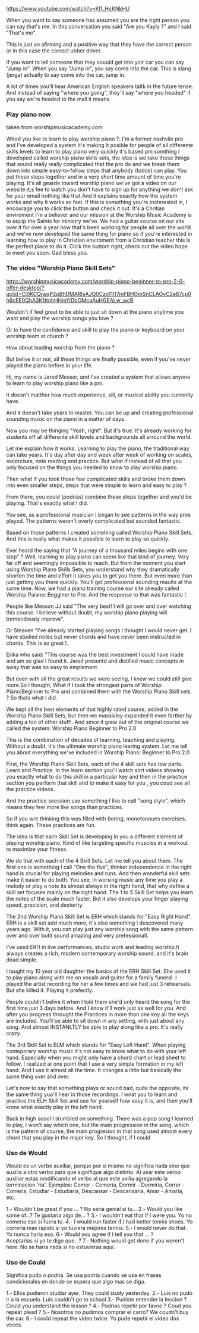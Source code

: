 
https://www.youtube.com/watch?v=Kl1_HcKNkHU

When you want to say someone has
assumed you are the right person you can say that's me. In this conversation you said "Are you Kayla ?" and I said "That's me".

This is just an afirming and a positive way that they have the correct person or in this case the correct ubber driver.

If you want to tell someone that they souuld get into yoir car you can say "Jump in". When you say "Jump in", you say come into the car. This is slang (jerga) actually to say come into the car, jump in.

A lot of times you'll hear  American English speakers taltk in the future tense. And instead of saying "where you going", they'll say "where you headed" if you say
we're headed to the mall it means 

### Play piano now
taken from worshipmusicacademy.com

Whod you like to learn to play worship piano ?. I'm a former nashvile pro and I've developed a system it's making it posible for people of all differente skills levels to learn to play piano very quickly it's based pm somthing I developed called worship piano skills sets, the idea is we take these things that sound really really complicated that the pro do and we break them down into simple easy-to-follow steps that anybody (todos) can play.  You put these steps together and in a very short time amount of time you're playing. It's all gearde toward worship piano we've got a video on our website it;s fee to watch you don't have to sign up for anything we don't ask for your email nothing like that.And it  explains exactly how the system works and why it works so fast. If this is something you're insterested in, I encourage you to click the button and check it out. It's a Chritian enviroment I'm a believer and our mission at the Worship Music Academy is to equip the Saints for ministry we've. We had a guitar course on our site over it for over a year now that's been working for people all over the world and we've now developed the same thing for piano so if you're interested in learning how to play in Christian enviroment from a Christian teacher this is the perfect place to do it. Clcik the buttom right, check out the video hope to meet you soon. Gad bless you.

### The video "Worship Piano Skill Sets" 
https://worshipmusicacademy.com/worship-piano-beginner-to-pro-2-0-offer-desktop/?gclid=Cj0KCQjwqP2pBhDMARIsAJQ0Czo11I17mFBHOmSnCLAOvC2e87cp0h6cEE0QhA3K1ttnhHHmYiDbOMcaAuHGEALw_wcB

Wouldn't if feel great to be able to just sit down at the piano anytime you want and play the worship songs you love ?

Or to have the confidence and skill to play the piano or keyboard on your worship team at church ?

How about leading worship from the piano ?

But belive it or not, all these things are finally possible, even if you've never played the piano before in your life.

Hi, my name is Jared Messer, and I've created a system that allows anyone to learn to play worship piano like a pro.

It doesn't matther how much experience, sill, or musical ability you currently have.

And it doesn't take years to master. You can be up and creating professional sounding music on the piano in a matter of days.

Now you may be thinging "Yeah, right". But it's true. It's already working for students off all differente skill levels and backgrounds all arround the world.

Let me explain how it works. Learning to play the piano, the traditional way can take years. It's day after day and week after week of working on scales, excercises, note reading and practice.
But what if instead of all that you only focused on the things you needed to know to play worship piano.

Then what if you took those few complicated skills and broke them down into even smaller steps, steps that were simple to learn and easy to play ?

From there, you could (podrias) combine these steps together and you'd be playing. That's exactly what I did.

You see, as a professional musician I began to see patterns in the way pros played. The patterns weren't overly complicated but sounded fantastic.

Based on those patterns I created somehing called Worship Piano Skill Sets. And this is really what makes it possible to learn to play so quickly.

Ever heard the saying that "A journey of a thousand miles begins with one step" ? Well, learning to play piano can seem like that kind of journey. Very far off and seemingly impossible to reach.  But from the moment you start using Worship Piano Skills Sets, you understand why they dramatically shorten the time and effort it takes you to get you there. But even more than just getting you there quickly. You'll get professional sounding reaults at the same time. Now, we had a piano training course our site already called Worship Paiano: Begginer to Pro. And the response to that was fantastic !. 

People like Messon JJ said "The very best! I will go over and over watching this course. I believe without doubt, my worship piano playing will tremendously improve".

Or Steaven "I've already started playing songs I thought I would never get. I have studied notes but never chords and have never been instructed in chords. This is so great !.

Erika who said: "This course was the best investment I could have made and am so glad I found it. Jared presentd and distilled music concepts in away that was so easy to emplement.

But even with all the great results we were seeing, I knew we could still give more.So I thought, What if I took the strongest parts of Worship Piano:Beginner to Pro and combined them with the Worship Piano Skill sets ? So thats what I did. 

We kept all the best elements of that highly rated course, added in the Worship Piano Skill Sets, but then we massivley expanded it even farther by adding a ton of other stuff!. And since it grew out of the original course we called the system: Worship Piano Beginner to Pro 2.0

This is the combination of decades of learning, teaching and playing. Without a doubt, it's the ultimate worship piano learing system. Let me tell you about everything we've included in Worship Piano: Beginner to Pro 2.0

First, the Worship Piano Skill Sets, each of the 4 skill sets has tow parts. Learn and Practice. In the learn section you'll watch sort videos showing you exactly what to do this skill in a particular key and then in the practice section you perform that skill and to make it easy for you , you coud see all the practice videos.

And the practice seession use something I like to call "song style", which means they feel more like songs than practices.

So if you wre thinking this was filled with boring, monotonoues exercises, think again. These practices are fun.

The idea is that each Skill Set is developing in you a different element of playing worship piano. Kind of like targeting specific muscles in a workout to maximize your fitness.

We do that with each of the 4 Skill Sets. Let me tell you about them. The first one is something I call "One the five", thinker independence in the right hand is crucial for playing melodies and runs. And then wonderful skill sets make it easier to do both. You see, in worsing music any time you play a melody or play a note its almost always in the right hand, that why define a skill set focuses mainly on the right hand. The 1 to 5 Skill Set helps you learn the notes of the scale much faster. But it also develops your finger playing speed, precision, and dexterity. 

The 2nd Worship Piano Skill Set is ERH which stands for "Easy Right Hand". ERH is a skill set add much more, it's also something I descovered many years ago. With it, you can play just any worship song with the same pattern over and over butit sound amazing and very prefessionall.

I've used ERH in live performances, studio work and leading worship.It always creates a rich, modern contemporary worship sound, and it's brain dead simple.

I taught my 10 year old daughter the basics of the ERH Skill Set. She used it to play piano along with me on vocals and guiter for a family funeral. I played the artist recording for her a few times and we had just 3 rehearsals. But she killed it. Playing it prefectly.

People couldn't belive it when I told them she'd only heard the song for the first time just 3 days before. And I know it'll work just as well for you. And after you progress throught the Practices in more than one key
all the keys are included. You'll be able to sit down in any setting, with just about any song. And almost INSTANLTLY be able to play along like a pro. It's really crazy. 

The 3rd Skill Set is ELM which stands for "Easy Left Hand". When playing conteporary worship music it's not easy to know what to do with your left hand. Especially when you might only have a chord chart or lead sheet to follow. I realized at one point that I use a very simple formation in my left hand.
And I use it almost all the time. It changes a little but basically the same thing over and over.

Let's now to say that something plays or sound bad, quite the opposite, its the same thing yuo'll hear in those recordings. I wnat you to learn and practice the ELH Skill Set and see for yourself how easy it is, and then you'll know what exactly play in the left hand.

Back in high scool I stumbled on something. There was a pop song I learned to play,
I won't say which one, but the main progression in the song, which is the pattern of course, the main progresion in that song used almost every chord that you play in the major key. So I thought, if I could 




























### Uso de Would

Would es un verbo auxiliar, porque por si mismo no significa nada sino que auxilia a otro verbo para que signifique algo distinto. Al usar este verbo auxiliar estas modificando el verbo al que este axilia agregando la terminacion 'ria'. Ejemplos: Comer - Comeria, Dormir - Dormiria, Correr - Correria, Estudiar - Estudiaria, Descansar - Descansaria, Amar - Amaria, etc.


1.- Wouldn't be great if you ... ? 
    No seria genial si tu...
2.- Would you like some of...?
    Te gustaria algo de... ?
3.- I wouldn't eat that if I were you.
    Yo no comeria eso si fuera tu.
4.- I would run faster if I had better tennis shoes.
    Yo correria mas rapido si yo tuviera mejores tennis.
5.- I would never do that.
    Yo nunca haria eso.
6.- Would you agree if I tell you that ... ?    
    Aceptarias si yo te digo que...?
7.- Nothing would get done if you weren't here.
    No se haria nada si no estuvieras aqui.

### Uso de Could

Significa pudo o podria. Se usa podria cuando se usa en frases condicionales en donde se espera que algo mas se diga.

1.- Ellos pudieron studiar ayer.
    They could study yesterday.
2.- Luis no pudo ir a la escuela.
    Luis couldn't go to school
3.- Pudiste entender la leccion ?
    Could you understand the lesson ?
4.- Podrias repetir por favoe ?
    Coud you repeat plead ?
5.- Nosotros no pudimos comprar el carro? 
    We coudn't buy the car.
6.- I could repeat the video twice.
    Yo pude repetir el video dos veces.






